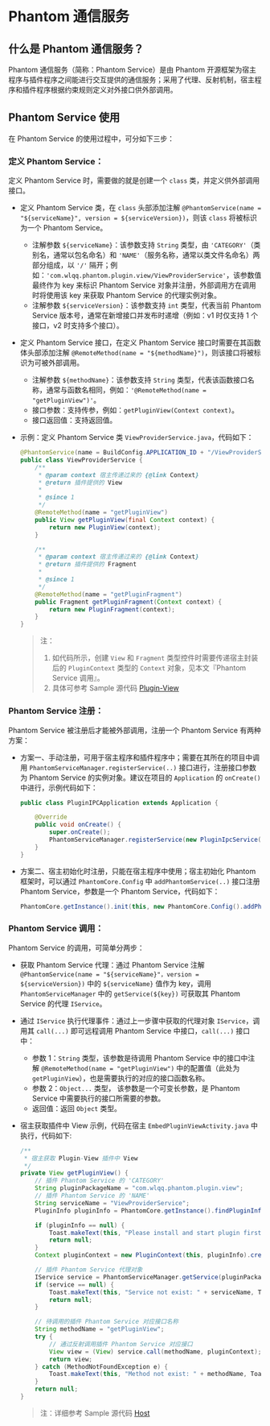 # Phantom 通信服务

## 什么是 Phantom 通信服务？

Phantom 通信服务（简称：Phantom Service）是由 Phantom 开源框架为宿主程序与插件程序之间能进行交互提供的通信服务；采用了代理、反射机制，宿主程序和插件程序根据约束规则定义对外接口供外部调用。

## Phantom Service 使用

在 Phantom Service 的使用过程中，可分如下三步：

### 定义 Phantom Service：

定义 Phantom Service 时，需要做的就是创建一个 `class` 类，并定义供外部调用接口。

* 定义 Phantom Service 类，在 `class` 头部添加注解 `@PhantomService(name = "${serviceName}", version = ${serviceVersion})`，则该 `class` 将被标识为一个 Phantom Service。
  * 注解参数 `${serviceName}`：该参数支持 `String` 类型，由 `'CATEGORY'`（类别名，通常以包名命名）和 `'NAME'`（服务名称，通常以类文件名命名）两部分组成，以 `'/'` 隔开；例如：`'com.wlqq.phantom.plugin.view/ViewProviderService'`，该参数值最终作为 key 来标识 Phantom Service 对象并注册，外部调用方在调用时将使用该 key 来获取 Phantom Service 的代理实例对象。
  * 注解参数 `${serviceVersion}`：该参数支持 `int` 类型，代表当前 Phantom Service 版本号，通常在新增接口并发布时递增（例如：v1 时仅支持 1 个接口，v2 时支持多个接口）。

* 定义 Phantom Service 接口，在定义 Phantom Service 接口时需要在其函数体头部添加注解 `@RemoteMethod(name = "${methodName}")`，则该接口将被标识为可被外部调用。
  * 注解参数 `${methodName}`：该参数支持 `String` 类型，代表该函数接口名称，通常与函数名相同，例如：`'@RemoteMethod(name = "getPluginView")'`。
  * 接口参数：支持传参，例如：`getPluginView(Context context)`。
  * 接口返回值：支持返回值。

* 示例：定义 Phantom Service 类 `ViewProviderService.java`，代码如下：

    ```java
    @PhantomService(name = BuildConfig.APPLICATION_ID + "/ViewProviderService", version = 1)
    public class ViewProviderService {
        /**
         * @param context 宿主传递过来的 {@link Context}
         * @return 插件提供的 View
         *
         * @since 1
         */
        @RemoteMethod(name = "getPluginView")
        public View getPluginView(final Context context) {
            return new PluginView(context);
        }

        /**
         * @param context 宿主传递过来的 {@link Context}
         * @return 插件提供的 Fragment
         *
         * @since 1
         */
        @RemoteMethod(name = "getPluginFragment")
        public Fragment getPluginFragment(Context context) {
            return new PluginFragment(context);
        }
    }
    ```
    > 注：  
    > 1. 如代码所示，创建 `View` 和 `Fragment` 类型控件时需要传递宿主封装后的 `PluginContext` 类型的 `Context` 对象，见本文『Phantom Service 调用』。  
    > 2. 具体可参考 Sample 源代码 [Plugin-View](../phantom-sample/plugin-view)

### Phantom Service 注册：

Phantom Service 被注册后才能被外部调用，注册一个 Phantom Service 有两种方案：

* 方案一、手动注册，可用于宿主程序和插件程序中；需要在其所在的项目中调用 `PhantomServiceManager.registerService(..)` 接口进行，注册接口参数为 Phantom Service 的实例对象。建议在项目的 `Application` 的 `onCreate()` 中进行，示例代码如下：

    ```java
    public class PluginIPCApplication extends Application {

        @Override
        public void onCreate() {
            super.onCreate();
            PhantomServiceManager.registerService(new PluginIpcService());
        }
    }
    ```

* 方案二、宿主初始化时注册，只能在宿主程序中使用；宿主初始化 Phantom 框架时，可以通过 `PhantomCore.Config` 中 `addPhantomService(..)` 接口注册 Phantom Service，参数是一个 Phantom Service，代码如下：

    ```java
    PhantomCore.getInstance().init(this, new PhantomCore.Config().addPhantomService(new HostIpcService()));
    ```

### Phantom Service 调用：

Phantom Service 的调用，可简单分两步：

* 获取 Phantom Service 代理：通过 Phantom Service 注解 `@PhantomService(name = "${serviceName}"，version = ${serviceVersion})` 中的 `${serviceName}` 值作为 key，调用 `PhantomServiceManager` 中的 `getService(${key})` 可获取其 Phantom Service 的代理 `IService`。

* 通过 `IService` 执行代理事件：通过上一步骤中获取的代理对象 `IService`，调用其 `call(...)` 即可远程调用 Phantom Service 中接口，`call(...)` 接口中：
  * 参数 1：`String` 类型，该参数是待调用 Phantom Service 中的接口中注解 `@RemoteMethod(name = "getPluginView")` 中的配置值（此处为 `getPluginView`），也是需要执行的对应的接口函数名称。  
  * 参数 2：`Object...` 类型， 该参数是一个可变长参数，是 Phantom Service 中需要执行的接口所需要的参数。
  * 返回值：返回 `Object` 类型。
* 宿主获取插件中 View 示例，代码在宿主 `EmbedPluginViewActivity.java` 中执行，代码如下:

    ```java
    /**
     * 宿主获取 Plugin-View 插件中 View
     */
    private View getPluginView() {
        // 插件 Phantom Service 的 'CATEGORY'
        String pluginPackageName = "com.wlqq.phantom.plugin.view";
        // 插件 Phantom Service 的 'NAME'
        String serviceName = "ViewProviderService";
        PluginInfo pluginInfo = PhantomCore.getInstance().findPluginInfoByPackageName(pluginPackageName);

        if (pluginInfo == null) {
            Toast.makeText(this, "Please install and start plugin first: " + pluginPackageName , Toast.LENGTH_SHORT).show();
            return null;
        }
        Context pluginContext = new PluginContext(this, pluginInfo).createContext();

        // 插件 Phantom Service 代理对象
        IService service = PhantomServiceManager.getService(pluginPackageName, serviceName);
        if (service == null) {
            Toast.makeText(this, "Service not exist: " + serviceName, Toast.LENGTH_SHORT).show();
            return null;
        }

        // 待调用的插件 Phantom Service 对应接口名称
        String methodName = "getPluginView";
        try {
            // 通过反射调用插件 Phantom Service 对应接口
            View view = (View) service.call(methodName, pluginContext);
            return view;
        } catch (MethodNotFoundException e) {
            Toast.makeText(this, "Method not exist: " + methodName, Toast.LENGTH_SHORT).show();
        }
        return null;
    }
    ```
    > 注：详细参考 Sample 源代码 [Host](../phantom-sample/host)
